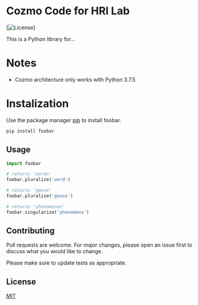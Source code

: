 # Cozmo Code for HRI Lab
[![License](https://github.com/ewhenry/cozmo-lab-assistant/edit/master/LICENSE)]


This is a Python library for...

# Notes

- Cozmo architecture only works with Python 3.7.5

# Instalization

Use the package manager [pip](https://pip.pypa.io/en/stable/) to install foobar.

```bash
pip install foobar
```

## Usage

```python
import foobar

# returns 'words'
foobar.pluralize('word')

# returns 'geese'
foobar.pluralize('goose')

# returns 'phenomenon'
foobar.singularize('phenomena')
```

## Contributing

Pull requests are welcome. For major changes, please open an issue first
to discuss what you would like to change.

Please make sure to update tests as appropriate.

## License

[MIT](https://choosealicense.com/licenses/mit/)
